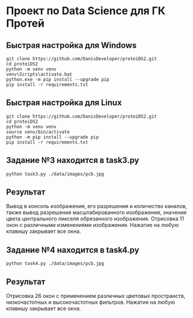 # Проект по Data Science для ГК Протей

## Быстрая настройка для Windows
```
git clone https://github.com/DanisDeveloper/proteiDS2.git
cd proteiDS2
python -m venv venv
venv\Scripts\activate.bat
python.exe -m pip install --upgrade pip
pip install -r requirements.txt
```
## Быстрая настройка для Linux
```
git clone https://github.com/DanisDeveloper/proteiDS2.git
cd proteiDS2
python -m venv venv
source venv/bin/activate
python -m pip install --upgrade pip
pip install -r requirements.txt
```
## Задание №3 находится в task3.py
```
python task3.py ./data/images/pcb.jpg
```

## Результат
Вывод в консоль изображения, его разрешения и количество каналов, также вывод разрешения масштабированного изображения, значения цвета центрального пикселя обрезанного изображения.
Отрисовка 11 окон с различными изменениями изображения.
Нажатие на любую клавишу закрывает все окна.

## Задание №4 находится в task4.py
```
python task4.py ./data/images/pcb.jpg
```

## Результат
Отрисовка 26 окон с применением различных цветовых пространств, низкочастотных и высокочастотных фильтров.
Нажатие на любую клавишу закрывает все окна.